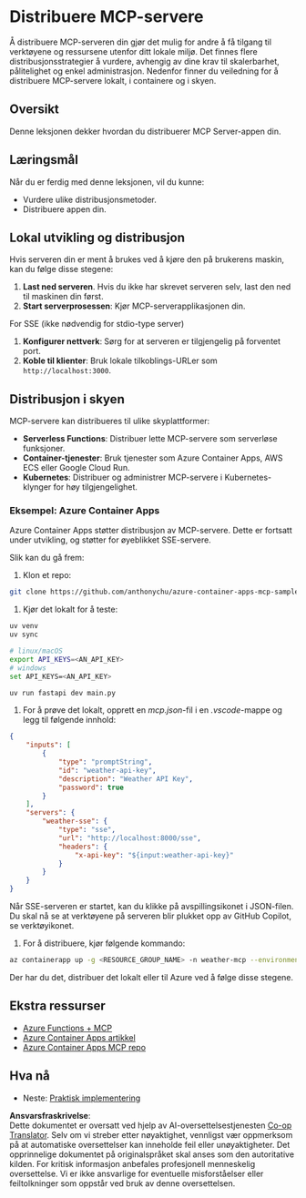 <!--
CO_OP_TRANSLATOR_METADATA:
{
  "original_hash": "1d9dc83260576b76f272d330ed93c51f",
  "translation_date": "2025-07-13T22:09:27+00:00",
  "source_file": "03-GettingStarted/09-deployment/README.md",
  "language_code": "no"
}
-->
# Distribuere MCP-servere

Å distribuere MCP-serveren din gjør det mulig for andre å få tilgang til verktøyene og ressursene utenfor ditt lokale miljø. Det finnes flere distribusjonsstrategier å vurdere, avhengig av dine krav til skalerbarhet, pålitelighet og enkel administrasjon. Nedenfor finner du veiledning for å distribuere MCP-servere lokalt, i containere og i skyen.

## Oversikt

Denne leksjonen dekker hvordan du distribuerer MCP Server-appen din.

## Læringsmål

Når du er ferdig med denne leksjonen, vil du kunne:

- Vurdere ulike distribusjonsmetoder.
- Distribuere appen din.

## Lokal utvikling og distribusjon

Hvis serveren din er ment å brukes ved å kjøre den på brukerens maskin, kan du følge disse stegene:

1. **Last ned serveren**. Hvis du ikke har skrevet serveren selv, last den ned til maskinen din først.  
1. **Start serverprosessen**: Kjør MCP-serverapplikasjonen din.

For SSE (ikke nødvendig for stdio-type server)

1. **Konfigurer nettverk**: Sørg for at serveren er tilgjengelig på forventet port.  
1. **Koble til klienter**: Bruk lokale tilkoblings-URLer som `http://localhost:3000`.

## Distribusjon i skyen

MCP-servere kan distribueres til ulike skyplattformer:

- **Serverless Functions**: Distribuer lette MCP-servere som serverløse funksjoner.  
- **Container-tjenester**: Bruk tjenester som Azure Container Apps, AWS ECS eller Google Cloud Run.  
- **Kubernetes**: Distribuer og administrer MCP-servere i Kubernetes-klynger for høy tilgjengelighet.

### Eksempel: Azure Container Apps

Azure Container Apps støtter distribusjon av MCP-servere. Dette er fortsatt under utvikling, og støtter for øyeblikket SSE-servere.

Slik kan du gå frem:

1. Klon et repo:

  ```sh
  git clone https://github.com/anthonychu/azure-container-apps-mcp-sample.git
  ```

1. Kjør det lokalt for å teste:

  ```sh
  uv venv
  uv sync

  # linux/macOS
  export API_KEYS=<AN_API_KEY>
  # windows
  set API_KEYS=<AN_API_KEY>

  uv run fastapi dev main.py
  ```

1. For å prøve det lokalt, opprett en *mcp.json*-fil i en *.vscode*-mappe og legg til følgende innhold:

  ```json
  {
      "inputs": [
          {
              "type": "promptString",
              "id": "weather-api-key",
              "description": "Weather API Key",
              "password": true
          }
      ],
      "servers": {
          "weather-sse": {
              "type": "sse",
              "url": "http://localhost:8000/sse",
              "headers": {
                  "x-api-key": "${input:weather-api-key}"
              }
          }
      }
  }
  ```

  Når SSE-serveren er startet, kan du klikke på avspillingsikonet i JSON-filen. Du skal nå se at verktøyene på serveren blir plukket opp av GitHub Copilot, se verktøyikonet.

1. For å distribuere, kjør følgende kommando:

  ```sh
  az containerapp up -g <RESOURCE_GROUP_NAME> -n weather-mcp --environment mcp -l westus --env-vars API_KEYS=<AN_API_KEY> --source .
  ```

Der har du det, distribuer det lokalt eller til Azure ved å følge disse stegene.

## Ekstra ressurser

- [Azure Functions + MCP](https://learn.microsoft.com/en-us/samples/azure-samples/remote-mcp-functions-dotnet/remote-mcp-functions-dotnet/)  
- [Azure Container Apps artikkel](https://techcommunity.microsoft.com/blog/appsonazureblog/host-remote-mcp-servers-in-azure-container-apps/4403550)  
- [Azure Container Apps MCP repo](https://github.com/anthonychu/azure-container-apps-mcp-sample)  


## Hva nå

- Neste: [Praktisk implementering](../../04-PracticalImplementation/README.md)

**Ansvarsfraskrivelse**:  
Dette dokumentet er oversatt ved hjelp av AI-oversettelsestjenesten [Co-op Translator](https://github.com/Azure/co-op-translator). Selv om vi streber etter nøyaktighet, vennligst vær oppmerksom på at automatiske oversettelser kan inneholde feil eller unøyaktigheter. Det opprinnelige dokumentet på originalspråket skal anses som den autoritative kilden. For kritisk informasjon anbefales profesjonell menneskelig oversettelse. Vi er ikke ansvarlige for eventuelle misforståelser eller feiltolkninger som oppstår ved bruk av denne oversettelsen.